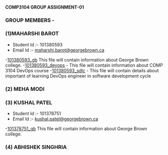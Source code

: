#### COMP3104 GROUP ASSIGNMENT-01

### GROUP MEMBERS -

### (1)MAHARSHI BAROT

- Student Id :- 101380593
- Email Id :- maharshi.barot@georgebrown.ca

-[101380593_gb](101380593_gb.txt) This file will contain information about George Brown college. 
-[101380593_devops](101380593_devops.txt) - This file will contain information about COMP 3104 DevOps course 
-[101380593_sdlc](101380593_sdlc.txt) - This file will contain details about important of learning DevOps engineer in software development cycle

### (2) MEHA MODI

### (3) KUSHAL PATEL

- Student Id :- 101378751
- Email Id :- kushal.patel@georgebrown.ca

-[101378751_gb](101378751_gb.txt) This file will contain information about George Brown college.

### (4) ABHISHEK SINGHRIA

###

